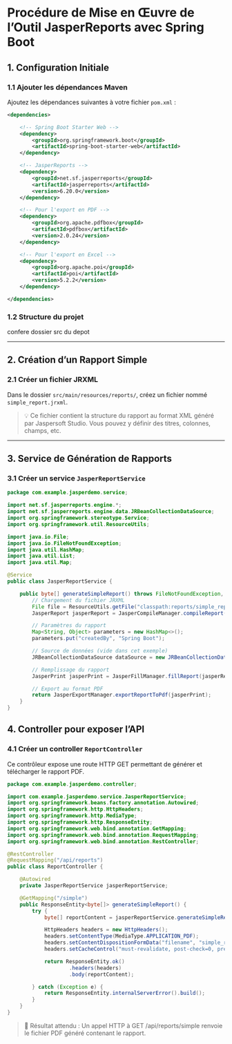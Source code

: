 # Procédure de Mise en Œuvre de l’Outil JasperReports avec Spring Boot

## 1. Configuration Initiale

### 1.1 Ajouter les dépendances Maven

Ajoutez les dépendances suivantes à votre fichier `pom.xml` :

```xml
<dependencies>

    <!-- Spring Boot Starter Web -->
    <dependency>
        <groupId>org.springframework.boot</groupId>
        <artifactId>spring-boot-starter-web</artifactId>
    </dependency>

    <!-- JasperReports -->
    <dependency>
        <groupId>net.sf.jasperreports</groupId>
        <artifactId>jasperreports</artifactId>
        <version>6.20.0</version>
    </dependency>

    <!-- Pour l'export en PDF -->
    <dependency>
        <groupId>org.apache.pdfbox</groupId>
        <artifactId>pdfbox</artifactId>
        <version>2.0.24</version>
    </dependency>

    <!-- Pour l'export en Excel -->
    <dependency>
        <groupId>org.apache.poi</groupId>
        <artifactId>poi</artifactId>
        <version>5.2.2</version>
    </dependency>

</dependencies>
```

### 1.2 Structure du projet 
confere dossier src du depot


---

## 2. Création d’un Rapport Simple

### 2.1 Créer un fichier JRXML

Dans le dossier `src/main/resources/reports/`, créez un fichier nommé `simple_report.jrxml`.

> 💡 Ce fichier contient la structure du rapport au format XML généré par Jaspersoft Studio. Vous pouvez y définir des titres, colonnes, champs, etc.

---

## 3. Service de Génération de Rapports

### 3.1 Créer un service `JasperReportService`

```java
package com.example.jasperdemo.service;

import net.sf.jasperreports.engine.*;
import net.sf.jasperreports.engine.data.JRBeanCollectionDataSource;
import org.springframework.stereotype.Service;
import org.springframework.util.ResourceUtils;

import java.io.File;
import java.io.FileNotFoundException;
import java.util.HashMap;
import java.util.List;
import java.util.Map;

@Service
public class JasperReportService {

    public byte[] generateSimpleReport() throws FileNotFoundException, JRException {
        // Chargement du fichier JRXML
        File file = ResourceUtils.getFile("classpath:reports/simple_report.jrxml");
        JasperReport jasperReport = JasperCompileManager.compileReport(file.getAbsolutePath());

        // Paramètres du rapport
        Map<String, Object> parameters = new HashMap<>();
        parameters.put("createdBy", "Spring Boot");

        // Source de données (vide dans cet exemple)
        JRBeanCollectionDataSource dataSource = new JRBeanCollectionDataSource(List.of());

        // Remplissage du rapport
        JasperPrint jasperPrint = JasperFillManager.fillReport(jasperReport, parameters, dataSource);

        // Export au format PDF
        return JasperExportManager.exportReportToPdf(jasperPrint);
    }
}
```
## 4. Controller pour exposer l’API

### 4.1 Créer un controller `ReportController`

Ce contrôleur expose une route HTTP GET permettant de générer et télécharger le rapport PDF.

```java
package com.example.jasperdemo.controller;

import com.example.jasperdemo.service.JasperReportService;
import org.springframework.beans.factory.annotation.Autowired;
import org.springframework.http.HttpHeaders;
import org.springframework.http.MediaType;
import org.springframework.http.ResponseEntity;
import org.springframework.web.bind.annotation.GetMapping;
import org.springframework.web.bind.annotation.RequestMapping;
import org.springframework.web.bind.annotation.RestController;

@RestController
@RequestMapping("/api/reports")
public class ReportController {

    @Autowired
    private JasperReportService jasperReportService;

    @GetMapping("/simple")
    public ResponseEntity<byte[]> generateSimpleReport() {
        try {
            byte[] reportContent = jasperReportService.generateSimpleReport();

            HttpHeaders headers = new HttpHeaders();
            headers.setContentType(MediaType.APPLICATION_PDF);
            headers.setContentDispositionFormData("filename", "simple_report.pdf");
            headers.setCacheControl("must-revalidate, post-check=0, pre-check=0");

            return ResponseEntity.ok()
                    .headers(headers)
                    .body(reportContent);

        } catch (Exception e) {
            return ResponseEntity.internalServerError().build();
        }
    }
}
```
> 📎 Résultat attendu : Un appel HTTP à GET /api/reports/simple renvoie le fichier PDF généré contenant le rapport.





